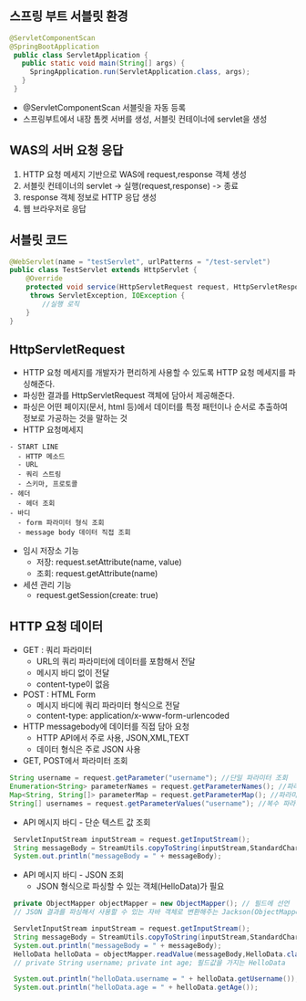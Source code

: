 ## 스프링 부트 서블릿 환경 
```java
@ServletComponentScan
@SpringBootApplication
 public class ServletApplication {
   public static void main(String[] args) {
     SpringApplication.run(ServletApplication.class, args);
   }
 }
```
 - @ServletComponentScan 서블릿을 자동 등록
 - 스프링부트에서 내장 톰켓 서버를 생성, 서블릿 컨테이너에 servlet을 생성


## WAS의 서버 요청 응답
1. HTTP 요청 메세지 기반으로 WAS에 request,response 객체 생성
2. 서블릿 컨테이너의 servlet -> 실행(request,response) -> 종료
3. response 객체 정보로 HTTP 응답 생성
4. 웹 브라우저로 응답

## 서블릿 코드
```java
@WebServlet(name = "testServlet", urlPatterns = "/test-servlet")
public class TestServlet extends HttpServlet {
    @Override
    protected void service(HttpServletRequest request, HttpServletResponse response)
     throws ServletException, IOException {
        //실행 로직
    }
}

```

## HttpServletRequest 
  - HTTP 요청 메세지를 개발자가 편리하게 사용할 수 있도록 HTTP 요청 메세지를 파싱해준다.
  - 파싱한 결과를 HttpServletRequest 객체에 담아서 제공해준다.
  - 파싱은 어떤 페이지(문서, html 등)에서 데이터를 특정 패턴이나 순서로 추출하여 정보로 가공하는 것을 말하는 것
  - HTTP 요청메세지
```
- START LINE
  - HTTP 메소드
  - URL
  - 쿼리 스트링
  - 스키마, 프로토콜
- 헤더
  - 헤더 조회
- 바디
  - form 파라미터 형식 조회
  - message body 데이터 직접 조회
```
  - 임시 저장소 기능
    - 저장: request.setAttribute(name, value)
    - 조회: request.getAttribute(name)
  - 세션 관리 기능
    - request.getSession(create: true)

## HTTP 요청 데이터
  - GET : 쿼리 파라미터
    - URL의 쿼리 파라미터에 데이터를 포함해서 전달
    - 메시지 바디 없이 전달
    - content-type이 없음
  - POST : HTML Form
    - 메시지 바디에 쿼리 파라미터 형식으로 전달
    - content-type: application/x-www-form-urlencoded
  - HTTP messagebody에 데이터를 직접 담아 요청
    - HTTP API에서 주로 사용, JSON,XML,TEXT
    - 데이터 형식은 주로 JSON 사용
  - GET, POST에서 파라미터 조회
``` java
String username = request.getParameter("username"); //단일 파라미터 조회
Enumeration<String> parameterNames = request.getParameterNames(); //파라미터 이름들 모두 조회
Map<String, String[]> parameterMap = request.getParameterMap(); //파라미터를 Map으로 조회
String[] usernames = request.getParameterValues("username"); //복수 파라미터 조회
```
  - API 메시지 바디 - 단순 텍스트 값 조회
``` java
 ServletInputStream inputStream = request.getInputStream();
 String messageBody = StreamUtils.copyToString(inputStream,StandardCharsets.UTF_8);
 System.out.println("messageBody = " + messageBody);
```
  - API 메시지 바디 - JSON 조회
    - JSON 형식으로 파싱할 수 있는 객체(HelloData)가 필요
``` java
 private ObjectMapper objectMapper = new ObjectMapper(); // 필드에 선언
 // JSON 결과를 파싱해서 사용할 수 있는 자바 객체로 변환해주는 Jackson(ObjectMapper)라이브러리

 ServletInputStream inputStream = request.getInputStream();
 String messageBody = StreamUtils.copyToString(inputStream,StandardCharsets.UTF_8);
 System.out.println("messageBody = " + messageBody);
 HelloData helloData = objectMapper.readValue(messageBody,HelloData.class);
 // private String username; private int age; 필드값을 가지는 HelloData

 System.out.println("helloData.username = " + helloData.getUsername());
 System.out.println("helloData.age = " + helloData.getAge());
```
